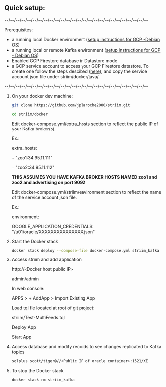 
Quick setup:
------------

--/--/--/--/--/--/--/--/--/--/--/--/--/--/--/--/--/--/--/--/--/--/--/--/--/--

Prerequisites:
- a running local Docker environment ([setup instructions for GCP -Debian OS](https://docs.docker.com/install/linux/docker-ce/debian/))
- a running local or remote Kafka environment ([setup instructions for GCP - Debian OS](https://github.com/jplaroche2000/striim/blob/master/kafka/Build%20a%20Kafka%20Cluster%20on%20GCP.pdf))
- Enabled GCP Firestore database in Datastore mode
- a GCP service account to access your GCP Firestore datastore.  To create one follow the steps descibed ([here](https://cloud.google.com/iam/docs/creating-managing-service-account-keys#iam-service-account-keys-create-console)), and copy the service account json file under striim/docker/java/.

--/--/--/--/--/--/--/--/--/--/--/--/--/--/--/--/--/--/--/--/--/--/--/--/--/--

1. On your docker dev machine:

    ```sh
    git clone https://github.com/jplaroche2000/striim.git
    ```

    ```sh
    cd striim/docker
    ```

    Edit docker-compose.yml/extra_hosts section to reflect the public IP of your Kafka broker(s).

    Ex.:  
    
    extra_hosts:
      
      `-` "zoo1:34.95.11.111"  
      
      `-` "zoo2:34.95.11.112"  

    **THIS ASSUMES YOU HAVE KAFKA BROKER HOSTS NAMED zoo1 and zoo2 and advertising on port 9092**
 
    Edit docker-compose.yml/striim/environment section to reflect the name of the service account json file.
    
    Ex.:
    
    environment:
    
      GOOGLE_APPLICATION_CREDENTIALS: "/u01/oracle/XXXXXXXXXXXXXXX.json"

 
2. Start the Docker stack

    ```sh
    docker stack deploy --compose-file docker-compose.yml striim_kafka
    ```


3. Access striim and add application

    http://`<`Docker host public IP`>`
    
    admin/admin
   
    In web console:
    
    APPS > + AddApp > Import Existing App
   
    Load tql fle located at root of git project:
    
    striim/Test-MultiFeeds.tql
   
    Deploy App
   
    Start App
   
4. Access database and modify records to see changes replicated to Kafka topics
 
    ```sh
    sqlplus scott/tiger@//<Public IP of oracle container>:1521/XE
    ```
   
5. To stop the Docker stack

    ```sh
    docker stack rm striim_kafka
    ```  
   
   

